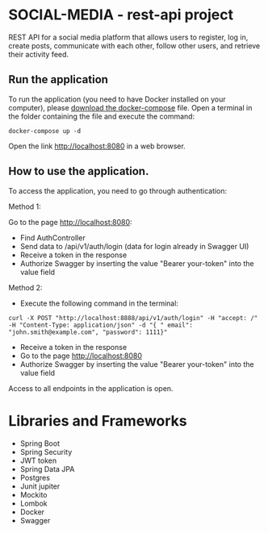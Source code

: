 # SOCIAL-MEDIA - rest-api project

REST API for a social media platform that allows users to register, log in, create posts, communicate with each other,
follow other users, and retrieve their activity feed.

## Run the application

To run the application (you need to have Docker installed on your computer),
please [download the docker-compose](https://drive.google.com/drive/folders/17wObOMA7nb_YTD5DI3N3mLF00LtdQIBf?usp=sharing)
file. Open a terminal in the folder containing the file and
execute the command:

    docker-compose up -d

Open the link [http://localhost:8080](http://localhost:8888/swagger-ui/) in a web browser.

## How to use the application.

To access the application, you need to go through authentication:

Method 1:

Go to the page [http://localhost:8080](http://localhost:8888/swagger-ui/):
- Find AuthController
- Send data to /api/v1/auth/login (data for login already in Swagger UI)
- Receive a token in the response
- Authorize Swagger by inserting the value "Bearer your-token" into the value field

Method 2:

- Execute the following command in the terminal:

`curl -X POST "http://localhost:8888/api/v1/auth/login" -H "accept: /" -H "Content-Type: application/json" -d "{ "
email": "john.smith@example.com", "password": 1111}"`

- Receive a token in the response
- Go to the page [http://localhost:8080](http://localhost:8888/swagger-ui/)
- Authorize Swagger by inserting the value "Bearer your-token" into the value field

Access to all endpoints in the application is open.

# Libraries and Frameworks

- Spring Boot
- Spring Security
- JWT token
- Spring Data JPA
- Postgres
- Junit jupiter
- Mockito
- Lombok
- Docker
- Swagger